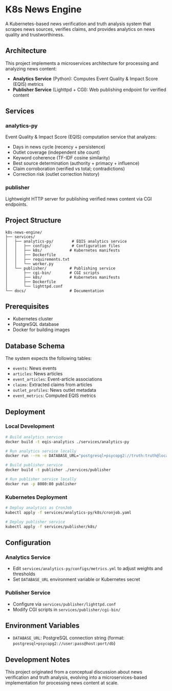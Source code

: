 # K8s News Engine

A Kubernetes-based news verification and truth analysis system that scrapes news sources, verifies claims, and provides analytics on news quality and trustworthiness.

## Architecture

This project implements a microservices architecture for processing and analyzing news content:

- **Analytics Service** (Python): Computes Event Quality & Impact Score (EQIS) metrics
- **Publisher Service** (Lighttpd + CGI): Web publishing endpoint for verified content

## Services

### analytics-py
Event Quality & Impact Score (EQIS) computation service that analyzes:
- Days in news cycle (recency + persistence)
- Outlet coverage (independent site count)
- Keyword coherence (TF-IDF cosine similarity)
- Best source determination (authority + primacy + influence)
- Claim corroboration (verified vs total; contradictions)
- Correction risk (outlet correction history)

### publisher
Lightweight HTTP server for publishing verified news content via CGI endpoints.

## Project Structure

```
k8s-news-engine/
├── services/
│   ├── analytics-py/        # EQIS analytics service
│   │   ├── configs/         # Configuration files
│   │   ├── k8s/            # Kubernetes manifests
│   │   ├── Dockerfile
│   │   ├── requirements.txt
│   │   └── worker.py
│   └── publisher/          # Publishing service
│       ├── cgi-bin/        # CGI scripts
│       ├── k8s/            # Kubernetes manifests
│       ├── Dockerfile
│       └── lighttpd.conf
└── docs/                   # Documentation
```

## Prerequisites

- Kubernetes cluster
- PostgreSQL database
- Docker for building images

## Database Schema

The system expects the following tables:
- `events`: News events
- `articles`: News articles
- `event_articles`: Event-article associations
- `claims`: Extracted claims from articles
- `outlet_profiles`: News outlet metadata
- `event_metrics`: Computed EQIS metrics

## Deployment

### Local Development

```bash
# Build analytics service
docker build -t eqis-analytics ./services/analytics-py

# Run analytics service locally
docker run --rm -e DATABASE_URL="postgresql+psycopg2://truth:truth@localhost:5432/truthdb" eqis-analytics

# Build publisher service
docker build -t publisher ./services/publisher

# Run publisher service locally
docker run -p 8080:80 publisher
```

### Kubernetes Deployment

```bash
# Deploy analytics as CronJob
kubectl apply -f services/analytics-py/k8s/cronjob.yaml

# Deploy publisher service
kubectl apply -f services/publisher/k8s/
```

## Configuration

### Analytics Service
- Edit `services/analytics-py/configs/metrics.yml` to adjust weights and thresholds
- Set `DATABASE_URL` environment variable or Kubernetes secret

### Publisher Service
- Configure via `services/publisher/lighttpd.conf`
- Modify CGI scripts in `services/publisher/cgi-bin/`

## Environment Variables

- `DATABASE_URL`: PostgreSQL connection string (format: `postgresql+psycopg2://user:pass@host:port/db`)

## Development Notes

This project originated from a conceptual discussion about news verification and truth analysis, evolving into a microservices-based implementation for processing news content at scale.